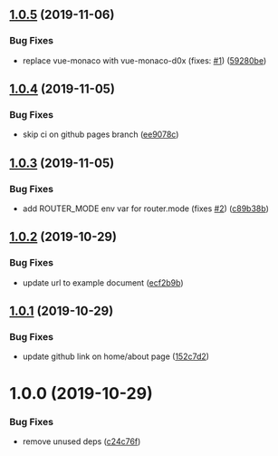 ## [1.0.5](https://github.com/octanolabs/d0x/compare/1.0.4...1.0.5) (2019-11-06)


### Bug Fixes

* replace vue-monaco with vue-monaco-d0x (fixes: [#1](https://github.com/octanolabs/d0x/issues/1)) ([59280be](https://github.com/octanolabs/d0x/commit/59280be1b009bc7d653025c250b3608a4c95d64f))

## [1.0.4](https://github.com/octanolabs/d0x/compare/1.0.3...1.0.4) (2019-11-05)


### Bug Fixes

* skip ci on github pages branch ([ee9078c](https://github.com/octanolabs/d0x/commit/ee9078cc1eb84c1aa013cb447bd32f650810946c))

## [1.0.3](https://github.com/octanolabs/d0x/compare/1.0.2...1.0.3) (2019-11-05)


### Bug Fixes

* add ROUTER_MODE env var for router.mode (fixes [#2](https://github.com/octanolabs/d0x/issues/2)) ([c89b38b](https://github.com/octanolabs/d0x/commit/c89b38b9889cd021f940aff51a375340bb37f334))

## [1.0.2](https://github.com/octanolabs/d0x/compare/1.0.1...1.0.2) (2019-10-29)


### Bug Fixes

* update url to example document ([ecf2b9b](https://github.com/octanolabs/d0x/commit/ecf2b9b35621fad9bd3704ab8b9bb90998cd7382))

## [1.0.1](https://github.com/octanolabs/d0x/compare/1.0.0...1.0.1) (2019-10-29)


### Bug Fixes

* update github link on home/about page ([152c7d2](https://github.com/octanolabs/d0x/commit/152c7d21953ae6699d73a158f13e1085807b3931))

# 1.0.0 (2019-10-29)


### Bug Fixes

* remove unused deps ([c24c76f](https://github.com/octanolabs/d0x/commit/c24c76f37c27c71b41fae32d5592964c3ba683e1))
